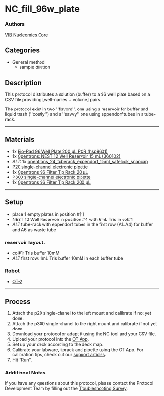 # NC_fill_96w_plate

### Authors
[VIB Nucleomics Core](https://www.nucleomics.be)

## Categories
* General method
	* sample dilution
	
## Description

This protocol distributes a solution (buffer) to a 96 well plate based on a CSV file providing [well-names + volume] pairs.

The protocol exist in two ''flavors'', one using a reservoir for buffer and liquid trash (''costly'') and a ''savvy'' one using eppendorf tubes in a tube-rack.

---
## Materials

* 1x [Bio-Rad 96 Well Plate 200 µL PCR (hsp9601)](https://labware.opentrons.com/biorad_96_wellplate_200ul_pcr?_gl=1*1a9qcug*_gcl_aw*R0NMLjE2MzE4MDAxNDUuQ2owS0NRanc4SWFHQmhDSEFSSXNBR0lSUllvamg1ZkhXczd1RUt2QTRLRE12cGE5WnBTbndpSmxybkxnVU54QTVJVEowRm04V2txTzhxTWFBbWxIRUFMd193Y0I.*_ga*MjA3NDg2NzQ1MC4xNjMwMDczMjAw*_ga_GNSMNLW4RY*MTYzMTc5OTI5Ny40My4xLjE2MzE4MDAyNTYuMA..)
* 1x [Opentrons: NEST 12 Well Reservoir 15 mL (360102)](https://www.cell-nest.com/page94?_l=en&product_id=102)
* _ALT:_ 1x [opentrons_24_tuberack_eppendorf_1.5ml_safelock_snapcap](https://labware.opentrons.com/opentrons_24_tuberack_eppendorf_1.5ml_safelock_snapcap?category=tubeRack)
* [P20 single-channel electronic pipette](https://shop.opentrons.com/collections/ot-2-pipettes)
* 1x [Opentrons 96 Filter Tip Rack 20 µL](https://labware.opentrons.com/opentrons_96_filtertiprack_20ul?category=tipRack)
* [P300 single-channel electronic pipette](https://shop.opentrons.com/collections/ot-2-pipettes)
* 1x [Opentrons 96 Filter Tip Rack 200 µL](https://labware.opentrons.com/opentrons_96_filtertiprack_200ul?category=tipRack)

---
## Setup

* place 1 empty plates in position  #[1]
* NEST 12 Well Reservoir in position #4 with 6mL Tris in col#1
* _ALT_ tube-rack with eppendorf tubes in the first row (A1..A4) for buffer and A6 as waste tube

### reservoir layout:
* col#1: Tris buffer 10mM
* _ALT_ first row: 1mL Tris buffer 10mM in each buffer tube


### Robot
* [OT-2](https://opentrons.com/ot-2)

---
## Process
1. Attach the p20 single-chanel to the left mount and calibrate if not yet done.
1. Attach the p300 single-chanel to the right mount and calibrate if not yet done.
2. Download your protocol or adapt it using the NC tool and your CSV file.
3. Upload your protocol into the [OT App](https://opentrons.com/ot-app).
4. Set up your deck according to the deck map.
5. Calibrate your labware, tiprack and pipette using the OT App. For calibration tips, check out our [support articles](https://support.opentrons.com/en/collections/1559720-guide-for-getting-started-with-the-ot-2).
6. Hit "Run".

### Additional Notes
If you have any questions about this protocol, please contact the Protocol Development Team by filling out the [Troubleshooting Survey](https://protocol-troubleshooting.paperform.co/).
